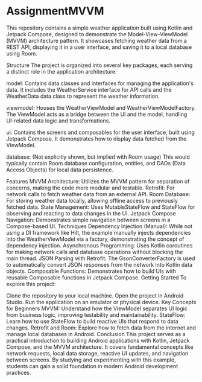 # AssignmentMVVM
 
This repository contains a simple weather application built using Kotlin and Jetpack Compose, designed to demonstrate the Model-View-ViewModel (MVVM) architecture pattern. It showcases fetching weather data from a REST API, displaying it in a user interface, and saving it to a local database using Room.

Structure
The project is organized into several key packages, each serving a distinct role in the application architecture:

model: Contains data classes and interfaces for managing the application's data. It includes the WeatherService interface for API calls and the WeatherData data class to represent the weather information.

viewmodel: Houses the WeatherViewModel and WeatherViewModelFactory. The ViewModel acts as a bridge between the UI and the model, handling UI-related data logic and transformations.

ui: Contains the screens and composables for the user interface, built using Jetpack Compose. It demonstrates how to display data fetched from the ViewModel.

database: (Not explicitly shown, but implied with Room usage) This would typically contain Room database configuration, entities, and DAOs (Data Access Objects) for local data persistence.

Features
MVVM Architecture: Utilizes the MVVM pattern for separation of concerns, making the code more modular and testable.
Retrofit: For network calls to fetch weather data from an external API.
Room Database: For storing weather data locally, allowing offline access to previously fetched data.
State Management: Uses MutableStateFlow and StateFlow for observing and reacting to data changes in the UI.
Jetpack Compose Navigation: Demonstrates simple navigation between screens in a Compose-based UI.
Techniques
Dependency Injection (Manual): While not using a DI framework like Hilt, the example manually injects dependencies into the WeatherViewModel via a factory, demonstrating the concept of dependency injection.
Asynchronous Programming: Uses Kotlin coroutines for making network calls and database operations without blocking the main thread.
JSON Parsing with Retrofit: The GsonConverterFactory is used to automatically convert JSON responses from the network into Kotlin data objects.
Composable Functions: Demonstrates how to build UIs with reusable Composable functions in Jetpack Compose.
Getting Started
To explore this project:

Clone the repository to your local machine.
Open the project in Android Studio.
Run the application on an emulator or physical device.
Key Concepts for Beginners
MVVM: Understand how the ViewModel separates UI logic from business logic, improving testability and maintainability.
StateFlow: Learn how to use StateFlow to build reactive UIs that respond to data changes.
Retrofit and Room: Explore how to fetch data from the internet and manage local databases in Android.
Conclusion
This project serves as a practical introduction to building Android applications with Kotlin, Jetpack Compose, and the MVVM architecture. It covers fundamental concepts like network requests, local data storage, reactive UI updates, and navigation between screens. By studying and experimenting with this example, students can gain a solid foundation in modern Android development practices.
